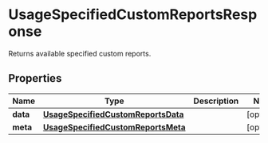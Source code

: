 

# UsageSpecifiedCustomReportsResponse

Returns available specified custom reports.

## Properties

Name | Type | Description | Notes
------------ | ------------- | ------------- | -------------
**data** | [**UsageSpecifiedCustomReportsData**](UsageSpecifiedCustomReportsData.md) |  |  [optional]
**meta** | [**UsageSpecifiedCustomReportsMeta**](UsageSpecifiedCustomReportsMeta.md) |  |  [optional]



